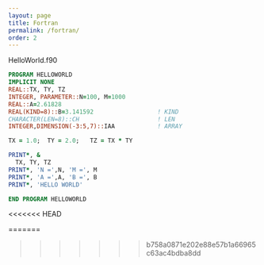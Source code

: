 ```yaml
---
layout: page
title: Fortran
permalink: /fortran/
order: 2
---
```


HelloWorld.f90

```fortran
PROGRAM HELLOWORLD
IMPLICIT NONE
REAL::TX, TY, TZ
INTEGER, PARAMETER::N=100, M=1000
REAL::A=2.61828
REAL(KIND=8)::B=3.141592                  ! KIND
CHARACTER(LEN=8)::CH                      ! LEN
INTEGER,DIMENSION(-3:5,7)::IAA            ! ARRAY

TX = 1.0;  TY = 2.0;   TZ = TX * TY

PRINT*, &
  TX, TY, TZ
PRINT*, 'N =',N, 'M =', M
PRINT*, 'A =',A, 'B =', B
PRINT*, 'HELLO WORLD'

END PROGRAM HELLOWORLD
```
<<<<<<< HEAD

=======
>>>>>>> b758a0871e202e88e57b1a66965c63ac4bdba8dd
